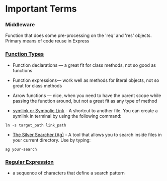 # Important Terms

### Middleware
Function that does some pre-processing on the 'req' and 'res' objects. Primary means of code reuse in Express

### [Function Types](https://medium.com/javascript-in-plain-english/creating-the-correct-function-for-the-job-9e15069dcca3)
* Function declarations — a great fit for class methods, not so good as functions
* Function expressions— work well as methods for literal objects, not so great for class methods
* Arrow functions — nice, when you need to have the parent scope while passing the function around, but not a great fit as any type of method

* [symlink or Symbolic Link](https://devdojo.com/tutorials/what-is-a-symlink) - A shortcut to another file. You can create a symlink in terminal by using the following command: 
```
ln -s target_path link_path
```

* [The Silver Searcher (Ag)](https://github.com/ggreer/the_silver_searcher) - A tool that allows you to search inside files in your current directory. Use by typing:
```
ag your-search
```

### [Regular Expression](https://refrf.shreyasminocha.me/book/)
* a sequence of characters that define a search pattern
